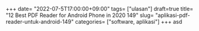 +++
date= "2022-07-5T17:00:00+09:00"
tags= ["ulasan"]
draft=true
title= "12 Best PDF Reader for Android Phone in 2020        149"
slug= "aplikasi-pdf-reader-untuk-android-149"
categories= ["software, aplikasi"]
+++
asd
